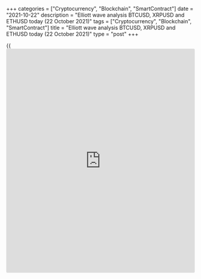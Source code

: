 +++
categories = ["Cryptocurrency", "Blockchain", "SmartContract"]
date = "2021-10-22"
description = "Elliott wave analysis BTCUSD, XRPUSD and ETHUSD today (22 October 2021)"
tags = ["Cryptocurrency", "Blockchain", "SmartContract"]
title = "Elliott wave analysis BTCUSD, XRPUSD and ETHUSD today (22 October 2021)"
type = "post"
+++

{{<iframe id="large-banner" src="https://www.bounty.group/#slide=10.0" width="100%" height="600" scrolling="no" style="border: 0px solid rgb(216, 221, 230); border-radius: 3px;">}}

2021-10-22

2021-10-22

Short-term forecast for BTCUSD, XRPUSD and ETHUSD 22.10.2021Roman Onegin

I welcome my readers!

I have prepared a short-term cryptocurrency forecast based on Elliott
wave analysis of Bitcoin, Ripple, and Ethereum. I offer entry signals to
trade each cryptocurrency.

Bitcoin and Ethereum seem to be forming bearish trends. Therefore, the
prices should continue falling.

The article covers the following subjects:

##  **Elliott wave Bitcoin analysis**

The BTCUSD market is forming a global corrective trend, with a large
corrective wave [B] completed inside. The [B] correction is composed of
sub-waves (A)-(B)-(C). In the most recent chart section, the market has
turned down and started declining in the new down wave. The price should
continue declining to a level of 59800.00.

### Trading plan for [BTCUSD][1] today:

Sell 63136.50, TP 59800.00

* * *

##  **Elliott wave Ripple analysis**

The XRPUSD market completed the motive wave W. Next, the market has
started rising in the linking wave X, unfolding as a zigzag [A]-[B]-[C].
The final sub-wave of the [C] impulse is developing as an ending
diagonal 1-2-3-4-5, which could end at a level around 1.2253, market by
sub-wave (3). One could enter buy trades in the current situation.

### Trading plan for [XRPUSD][2] **** today:

Buy 1.104, TP 1.236

* * *

##  **Elliott wave Ethereum analysis**

It is clear from the hourly ETHUSD price chart that there is forming a
corrective trend, with corrective wave B completed inside. The chart
displays the second half of this correction, the final part of the [B]
correction, and the entire impulse wave [C]. Currently, the initial part
of the new bearish trend is developing. The Ethereum price should be
declining to the previous low of 3670.00, marked by correction 4.

### Trading plan for [ETHUSD][3] **** today:

Sell 4148.00, TP 3670.00

* * *

P.S. Did you like my article? Share it in social networks: it will be
the best “thank you" :)

Ask me questions and comment below. I’ll be glad to answer your
questions and give necessary explanations.

 **Useful links:**

  * I recommend trying to trade with a reliable broker [here][4]. The system allows you to trade by yourself or copy successful traders from all across the globe.
  * Use my promo-code BLOG for getting deposit bonus 50% on LiteForex platform. Just enter this code in the appropriate field while [depositing][5] your trading account.
  * Telegram chat for traders: <t.me/liteforexengchat>. We are sharing the signals and trading experience
  * Telegram channel with high-quality analytics, Forex reviews, training articles, and other useful things for traders <t.me/liteforex>

## Price chart of BTCUSD in real time mode

The content of this article reflects the author’s opinion and does not
necessarily reflect the official position of LiteForex. The material
published on this page is provided for informational purposes only and
should not be considered as the provision of investment advice for the
purposes of Directive 2004/39/EC.

Rate this article:

{{value}}

( {{count}} {{title}} )

   1. my.liteforex.com/trading/chart?symbol=BTCUSD
   2. my.liteforex.com/trading/chart?symbol=XRPUSD
   3. my.liteforex.com/trading/chart?symbol=ETHUSD
   4. my.liteforex.com/?category=analysts-opinions&slug=short-term-forecast-for-[BTC](https://www.playgroundfx.com/blog/who-is-the-creator-of-bitcoin/)usd-xrpusd-and-ethusd-22102021&openPopup=%2Fregistration%2Fpopup&utm_source=blog&utm_medium=article&utm_campaign=bonus
   5. my.liteforex.com/deposit/?category=analysts-opinions&slug=short-term-forecast-for-[BTC](https://www.playgroundfx.com/blog/who-is-the-creator-of-bitcoin/)usd-xrpusd-and-ethusd-22102021&promo_code=BLOG&utm_source=blog&utm_medium=article&utm_campaign=bonus